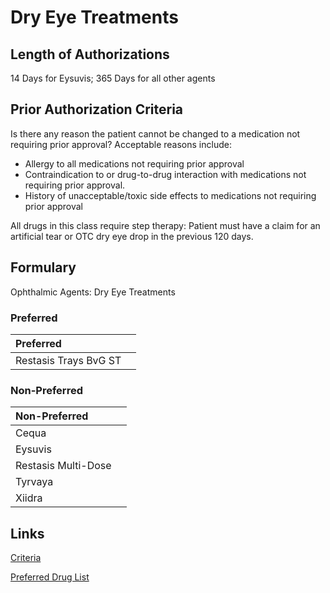 # Dry Eye Treatments

## Length of Authorizations

14 Days for Eysuvis; 365 Days for all other agents

## Prior Authorization Criteria

Is there any reason the patient cannot be changed to a medication not requiring prior approval? Acceptable reasons include:

-   Allergy to all medications not requiring prior approval
-   Contraindication to or drug-to-drug interaction with medications not requiring prior approval.
-   History of unacceptable/toxic side effects to medications not requiring prior approval

All drugs in this class require step therapy: Patient must have a claim for an artificial tear or OTC dry eye drop in the previous 120 days.

## Formulary

Ophthalmic Agents: Dry Eye Treatments

### Preferred

| Preferred             |      |
| :-------------------- | ---: |
| Restasis Trays BvG ST |      |

### Non-Preferred

| Non-Preferred       |      |
| :------------------ | ---: |
| Cequa               |      |
| Eysuvis             |      |
| Restasis Multi-Dose |      |
| Tyrvaya             |      |
| Xiidra              |      |

## Links

[Criteria](https://pharmacy.medicaid.ohio.gov/sites/default/files/20220415_UPDL_Criteria_FINAL_.pdf#page=83)

[Preferred Drug List](https://pharmacy.medicaid.ohio.gov/sites/default/files/20220701_UPDL_FINAL.pdf#page=28)

